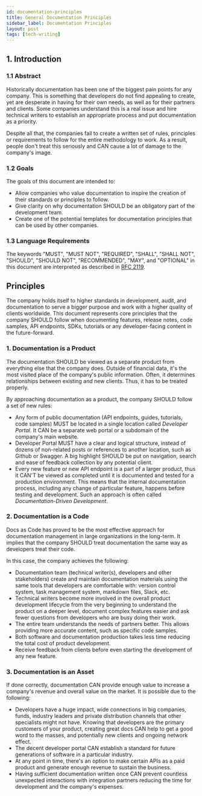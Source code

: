 ```yaml
---
id: documentation-principles
title: General Documentation Principles
sidebar_label: Documentation Principles
layout: post
tags: [tech-writing]
---
```


## 1. Introduction

### 1.1 Abstract

Historically documentation has been one of the biggest pain points for any company. This is something that developers do not find appealing to create, yet are desperate in having for their own needs, as well as for their partners and clients. Some companies understand this is a real issue and hire technical writers to establish an appropriate process and put documentation as a priority.

Despite all that, the companies fail to create a written set of rules, principles or requirements to follow for the entire methodology to work. As a result, people don't treat this seriously and CAN cause a lot of damage to the company's image.

### 1.2 Goals

The goals of this document are intended to:
- Allow companies who value documentation to inspire the creation of their standards or principles to follow.
- Give clarity on why documentation SHOULD be an obligatory part of the development team.
- Create one of the potential templates for documentation principles that can be used by other companies.

### 1.3 Language Requirements

The keywords "MUST", "MUST NOT", "REQUIRED", "SHALL", "SHALL NOT", "SHOULD", "SHOULD NOT", "RECOMMENDED", "MAY", and "OPTIONAL" in this document are interpreted as described in [RFC 2119](https://www.ietf.org/rfc/rfc2119.txt).

## Principles

The company holds itself to higher standards in development, audit, and documentation to serve a bigger purpose and work with a higher quality of clients worldwide. This document represents core principles that the company SHOULD follow when documenting features, release notes, code samples, API endpoints, SDKs, tutorials or any developer-facing content in the future-forward.

### 1. Documentation is a Product
The documentation SHOULD be viewed as a separate product from everything else that the company does. Outside of financial data, it's the most visited place of the company's public information. Often, it determines relationships between existing and new clients. Thus, it has to be treated properly.

By approaching documentation as a product, the company SHOULD follow a set of new rules:
- Any form of public documentation (API endpoints, guides, tutorials, code samples) MUST be located in a single location called *Developer Portal*. It CAN be a separate web portal or a subdomain of the company's main website.
- Developer Portal MUST have a clear and logical structure, instead of dozens of non-related posts or references to another location, such as Github or Swagger. A big highlight SHOULD be put on navigation, search and ease of feedback collection by any potential client.
- Every new feature or new API endpoint is a part of a larger product, thus it CAN'T be viewed as completed until it is documented and tested for a production environment. This means that the internal documentation process, including any change of particular feature, happens before testing and development. Such an approach is often called *Documentation-Driven Development*.

### 2. Documentation is a Code

Docs as Code has proved to be the most effective approach for documentation management in large organizations in the long-term. It implies that the company SHOULD treat documentation the same way as developers treat their code.

In this case, the company achieves the following:
- Documentation team (technical writer(s), developers and other stakeholders) create and maintain documentation materials using the same tools that developers are comfortable with: version control system, task management system, markdown files, Slack, etc.
- Technical writers become more involved in the overall product development lifecycle from the very beginning to understand the product on a deeper level, document complex features easier and ask fewer questions from developers who are busy doing their work.
- The entire team understands the needs of partners better. This allows providing more accurate content, such as specific code samples.
- Both software and documentation production takes less time reducing the total cost of product development.
- Receive feedback from clients before even starting the development of any new feature.

### 3. Documentation is an Asset

If done correctly, documentation CAN provide enough value to increase a company's revenue and overall value on the market. It is possible due to the following:
- Developers have a huge impact, wide connections in big companies, funds, industry leaders and private distribution channels that other specialists might not have. Knowing that developers are the primary customers of your product, creating great docs CAN help to get a good word to the masses, and potentially new clients and ongoing network effect. 
- The decent developer portal CAN establish a standard for future generations of software in a particular industry.
- At any point in time, there's an option to make certain APIs as a paid product and generate enough revenue to sustain the business.
- Having sufficient documentation written once CAN prevent countless unexpected interactions with integration partners reducing the time for development and the company's expenses.

